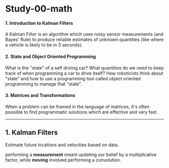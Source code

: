 # Study-00-math

#### 1. Introduction to Kalman Filters
A Kalman Filter is an algorithm which uses noisy sensor measurements (and Bayes' Rule) to produce reliable estimates of unknown quantities (like where a vehicle is likely to be in 3 seconds).

#### 2. State and Object Oriented Programming
What is the "state" of a self driving car? What quantities do we need to keep track of when programming a car to drive itself? How roboticists think about "state" and how to use a programming tool called object oriented programming to manage that "state".

#### 3. Matrices and Transformations
When a problem can be framed in the language of matrices, it's often possible to find programmatic solutions which are effective and very fast.

------------------------------------------------------------------------------------------------------------

## 1. Kalman Filters
Estimate future locations and velocities based on data. 

performing a **measurement** meant updating our belief by a multiplicative factor, while **moving** involved performing a convolution.






















